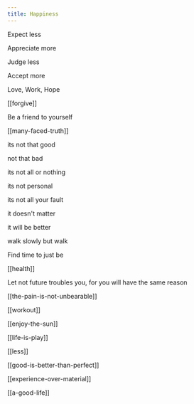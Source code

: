 ```yaml
---
title: Happiness  
---
```


Expect less 

Appreciate more 

Judge less

Accept more


Love, Work, Hope 


[[forgive]]

Be a friend to yourself



[[many-faced-truth]]

its not that good 

not that bad 

its not all or nothing 


its not personal 

its not all your fault 


it doesn't matter 

it will be better 


walk slowly but walk 

Find time to just be 


[[health]]


Let not future troubles you, for you will have the same reason 


[[the-pain-is-not-unbearable]]


[[workout]]




[[enjoy-the-sun]]


[[life-is-play]]


[[less]]


[[good-is-better-than-perfect]]

[[experience-over-material]]
 
 [[a-good-life]]